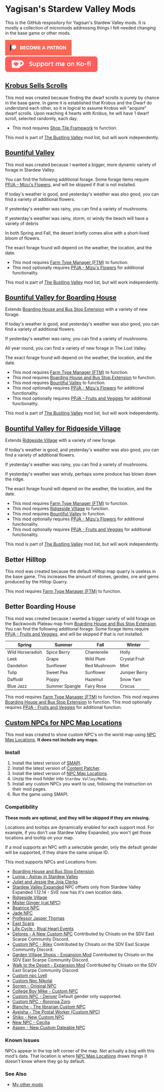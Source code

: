 # Yagisan's Stardew Valley Mods

This is the GitHub respository for Yagisan's Stardew Valley mods. It is mostly a collection of micromods addressing things I felt needed changing in the base game or other mods.

 [![patreon](assets/images/become_a_patron_button.png)](https://patreon.com/yagisan) [![ko-fi](assets/images/support_on_kofi_button.png)](https://ko-fi.com/yagisan)

## [Krobus Sells Scrolls](https://www.nexusmods.com/stardewvalley/mods/9248)

This mod was created because finding the dwarf scrolls is purely by chance in the base game.
In game it is established that Krobus and the Dwarf do understand each other, so it is logical to assume Krobus will "acquire" dwarf scrolls.
Upon reaching 4 hearts with Krobus, he will have 1 dwarf scroll, selected randomly, each day.

- This mod requires [Shop Tile Framework](https://www.nexusmods.com/stardewvalley/mods/5005) to function.

This mod is part of [The Bustling Valley](https://github.com/Yagisan/The-Bustling-Valley) mod list, but will work independently.

## [Bountiful Valley](https://www.nexusmods.com/stardewvalley/mods/9259)

This mod was created because I wanted a bigger, more dynamic variety of forage in Stardew Valley.

You can find the following additional forage. Some forage items require [PPJA - Mizu's Flowers](https://www.nexusmods.com/stardewvalley/mods/2028), and will be skipped if that is not installed.

If today's weather is good, and yesterday's weather was also good, you can find a variety of additional flowers.

If yesterday's weather was rainy, you can find  a variety of mushrooms.

If yesterday's weather was rainy, storm, or windy the beach will have a variety of debris

In both Spring and Fall, the desert briefly comes alive with a short-lived bloom of flowers.

The exact forage found will depend on the weather, the location, and the date.

- This mod requires [Farm Type Manager (FTM)](https://www.nexusmods.com/stardewvalley/mods/3231) to function.
- This mod optionally requires [PPJA - Mizu's Flowers](https://www.nexusmods.com/stardewvalley/mods/2028) for additional functionality.

This mod is part of [The Bustling Valley](https://github.com/Yagisan/The-Bustling-Valley) mod list, but will work independently.

## [Bountiful Valley for Boarding House](https://www.nexusmods.com/stardewvalley/mods/9263)

Extends [Boarding House and Bus Stop Extension](https://www.nexusmods.com/stardewvalley/mods/4120) with a variety of new forage.

If today's weather is good, and yesterday's weather was also good, you can find a variety of additional flowers.

If yesterday's weather was rainy, you can find a variety of mushrooms.

All year round, you can find a variety of new forage in The Lost Valley.

The exact forage found will depend on the weather, the location, and the date.

- This mod requires [Farm Type Manager (FTM)](https://www.nexusmods.com/stardewvalley/mods/3231) to function.
- This mod requires [Boarding House and Bus Stop Extension](https://www.nexusmods.com/stardewvalley/mods/4120) to function.
- This mod requires [Bountiful Valley](https://www.nexusmods.com/stardewvalley/mods/9259) to function.
- This mod optionally requires [PPJA - Mizu's Flowers](https://www.nexusmods.com/stardewvalley/mods/2028) for additional functionality.
- This mod optionally requires [PPJA - Fruits and Veggies](https://www.nexusmods.com/stardewvalley/mods/1598) for additional functionality.

This mod is part of [The Bustling Valley](https://github.com/Yagisan/The-Bustling-Valley) mod list, but will work independently.

## [Bountiful Valley for Ridgeside Village](https://www.nexusmods.com/stardewvalley/mods/9272)

Extends [Ridgeside Village](https://www.nexusmods.com/stardewvalley/mods/7286) with a variety of new forage.

If today's weather is good, and yesterday's weather was also good, you can find a variety of additional flowers.

If yesterday's weather was rainy, you can find a variety of mushrooms.

If yesterday's weather was windy, perhaps some produce has blown down the ridge.

The exact forage found will depend on the weather, the location, and the date.

- This mod requires [Farm Type Manager (FTM)](https://www.nexusmods.com/stardewvalley/mods/3231) to function.
- This mod requires [Ridgeside Village](https://www.nexusmods.com/stardewvalley/mods/7286) to function.
- This mod requires [Bountiful Valley](https://www.nexusmods.com/stardewvalley/mods/9259) to function.
- This mod optionally requires [PPJA - Mizu's Flowers](https://www.nexusmods.com/stardewvalley/mods/2028) for additional functionality.
- This mod optionally requires [PPJA - Fruits and Veggies](https://www.nexusmods.com/stardewvalley/mods/1598) for additional functionality.

This mod is part of [The Bustling Valley](https://github.com/Yagisan/The-Bustling-Valley) mod list, but will work independently.

## Better Hilltop

This mod was created because the default Hilltop map quarry is useless in the base game.
This increases the amount of stones, geodes, ore and gems produced by the Hiltop Quarry.

This mod requires [Farm Type Manager (FTM)](https://www.nexusmods.com/stardewvalley/mods/3231) to function.

## Better Boarding House

This mod was created because I wanted a bigger variety of wild forage on the Backwoods Plateau map from [Boarding House and Bus Stop Extension](https://www.nexusmods.com/stardewvalley/mods/4120).
You can find the following additional forage. Some forage items require [PPJA - Fruits and Veggies](https://www.nexusmods.com/stardewvalley/mods/1598), and will be skipped if that is not installed.

| Spring | Summer | Fall | Winter |
|---|---|---|---|
| Wild Horseradish | Spice Berry | Chanterelle | Holly |
| Leek | Grape | Wild Plum | Crystal Fruit |
| Dandelion | Sunflower | Red Mushroom | Mint |
| Tulip | Sweet Pea | Sunflower | Juniper Berry |
| Daffodil | Poppy | Hazelnut | Snow Yam |
| Blue Jazz | Summer Spangle | Fairy Rose | Crocus |
  
This mod requires [Farm Type Manager (FTM)](https://www.nexusmods.com/stardewvalley/mods/3231) to function.
This mod requires [Boarding House and Bus Stop Extension](https://www.nexusmods.com/stardewvalley/mods/4120) to function.
This mod optionally requires [PPJA - Fruits and Veggies](https://www.nexusmods.com/stardewvalley/mods/1598) for additional function.

## [Custom NPCs for NPC Map Locations](https://www.nexusmods.com/stardewvalley/mods/8174)

This mod was created to show custom NPC's on the world map using [NPC Map Locations](https://www.nexusmods.com/stardewvalley/mods/239). **It does not include any maps.**

### Install

1. Install the latest version of [SMAPI](https://smapi.io/).
2. Install the latest version of [Content Patcher](https://www.nexusmods.com/stardewvalley/mods/1915).
3. Install the latest version of [NPC Map Locations](https://www.nexusmods.com/stardewvalley/mods/239).
4. Unzip the mod folder into `Stardew Valley/Mods`.
5. Install any custom NPCs you want to use, following the instruction on their mod pages.
6. Run the game using SMAPI.

### Compatibility

**These mods are optional, and they will be skipped if they are missing.**

Locations and tooltips are dynamically enabled for each support mod. For example, if you don't use Stardew Valley Expanded, you won't get those locations and tooltip on your map.

If a mod supports an NPC with a selectable gender, only the default gender will be supported, if they share the same unique ID.

This mod supports NPCs and Locations from:

* [Boarding House and Bus Stop Extension](https://www.nexusmods.com/stardewvalley/mods/4120).
* [Lunna - Astray in Stardew Valley](https://www.nexusmods.com/stardewvalley/mods/6626)
* [Juliet and Jessie the Joja Clerks](https://www.nexusmods.com/stardewvalley/mods/6398)
* [Stardew Valley Expanded](https://www.nexusmods.com/stardewvalley/mods/3753) NPC offsets only from Stardew Valley Expanded 1.12.14 - SVE now has it's own location data.
* [Ridgeside Village](https://www.nexusmods.com/stardewvalley/mods/7286)
* [Mister Ginger (cat NPC)](https://www.nexusmods.com/stardewvalley/mods/5295)
* [Beatrice NPC](https://www.nexusmods.com/stardewvalley/mods/7042)
* [Jade NPC](https://www.nexusmods.com/stardewvalley/mods/5559)
* [Professor Jasper Thomas](https://www.nexusmods.com/stardewvalley/mods/5599)
* [East Scarp](https://www.nexusmods.com/stardewvalley/mods/5787)
* [Life Cycle - Rival Heart Events](https://www.nexusmods.com/stardewvalley/mods/6200)
* [Delores - A New Custom NPC](https://www.nexusmods.com/stardewvalley/mods/5510) Contributed by Chisato on the SDV East Scarpe Community Discord.
* [Custom NPC - Riley](https://www.nexusmods.com/stardewvalley/mods/5811) Contributed by Chisato on the SDV East Scarpe Community Discord.
* [Garden Village Shops - Expansion Mod](https://www.nexusmods.com/stardewvalley/mods/6113) Contributed by Chisato on the SDV East Scarpe Community Discord.
* [Walk to the Desert - Expansion Mod](https://www.nexusmods.com/stardewvalley/mods/6234/) Contributed by Chisato on the SDV East Scarpe Community Discord.
* [Custom npc Lyell](https://www.nexusmods.com/stardewvalley/mods/4499)
* [Custom Npc Nikolai](https://www.nexusmods.com/stardewvalley/mods/4882)
* [Sorren - Original NPC](https://www.nexusmods.com/stardewvalley/mods/4040)
* [College Boy Mike - Custom NPC](https://www.nexusmods.com/stardewvalley/mods/6288)
* [Custom NPC - Denver](https://www.nexusmods.com/stardewvalley/mods/4594) Default gender only supported.
* [Custom NPC - Roronoa Zoro](https://www.nexusmods.com/stardewvalley/mods/6316)
* [Blanche - The librarian Custom NPC](https://blog.naver.com/blythe0kim/222121642257)
* [Ayeisha - The Postal Worker (Custom NPC)](https://www.nexusmods.com/stardewvalley/mods/6427)
* [Shiko - New Custom NPC](https://www.nexusmods.com/stardewvalley/mods/3732)
* [New NPC - Cecilia](https://www.nexusmods.com/stardewvalley/mods/6246)
* [Aspen - New Custom Dateable NPC](https://www.nexusmods.com/stardewvalley/mods/6754)

### Known Issues

NPCs appear in the top left corner of the map. Not actually a bug with this mod's data. That location is where [NPC Map Locations](https://www.nexusmods.com/stardewvalley/mods/239) draws things it doesn't know where they go by default.

### See Also

* [My other mods](https://www.nexusmods.com/users/3868981?tab=user+files)

